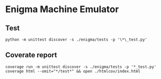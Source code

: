 # Enigma Machine Emulator

## Test

```
python -m unittest discover -s ./enigma/tests -p '\*\_test.py'
```

## Coverate report

```
coverage run -m unittest discover -s ./enigma/tests -p '*_test.py'
coverage html --omit="*/test*" && open ./htmlcov/index.html
```
